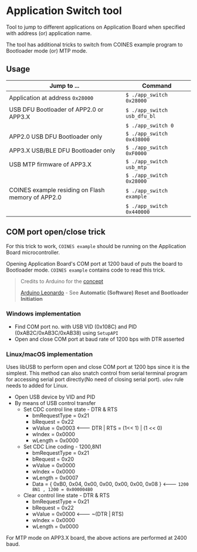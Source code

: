 # Application Switch tool

Tool to jump to different applications on Application Board when specified with address (or) application name.

The tool has additional tricks to switch from COINES example program to Bootloader mode (or) MTP mode.   

## Usage

| Jump to ...                                        | Command                     |
|----------------------------------------------------|-----------------------------|
| Application at address `0x28000`                   | `$ ./app_switch 0x28000`    |
| USB DFU Bootloader of APP2.0 or APP3.X             | `$ ./app_switch usb_dfu_bl` |
|                                                    | `$ ./app_switch 0`          |
| APP2.0 USB DFU Bootloader only                     | `$ ./app_switch 0x438000`   |
| APP3.X USB/BLE DFU Bootloader only                 | `$ ./app_switch 0xF0000`    |
| USB MTP firmware of APP3.X                         | `$ ./app_switch usb_mtp`    |
|                                                    | `$ ./app_switch 0x28000`    |
| COINES example residing on Flash memory of APP2.0  | `$ ./app_switch example`    |
|                                                    | `$ ./app_switch 0x440000`   |


## COM port open/close trick

For this trick to work, `COINES example` should be running on the Application Board microcontroller. 

Opening Application Board's COM port at 1200 baud of puts the board to Bootloader mode. `COINES example` contains code to read this trick.

> Credits to Arduino for the [concept](https://github.com/arduino/ArduinoCore-avr/blob/master/cores/arduino/CDC.cpp#L101)
> 
>  [Arduino Leonardo](https://www.arduino.cc/en/Main/Arduino_BoardLeonardo) - See **Automatic (Software) Reset and Bootloader Initiation**


### Windows implementation

- Find COM port no. with USB VID (0x108C) and PID (0xAB2C/0xAB3C/0xAB38) using `SetupAPI`
- Open and close COM port at baud rate of 1200 bps with DTR asserted

### Linux/macOS implementation

Uses libUSB to perform open and close COM port at 1200 bps since it is the simplest. This method can also snatch control from serial terminal program for accessing serial port directly(No need of closing serial port). `udev` rule needs to added for Linux.

- Open USB device by VID and PID
- By means of USB control transfer
  - Set CDC control line state - DTR & RTS
    - bmRequestType = 0x21
    - bRequest = 0x22
    - wValue = 0x0003  <--- DTR | RTS  = (1<< 1) | (1 << 0)
    - wIndex = 0x0000
    - wLength = 0x0000
  - Set CDC Line coding  - 1200,8N1
    - bmRequestType = 0x21
    - bRequest = 0x20
    - wValue = 0x0000
    - wIndex = 0x0000
    - wLength = 0x0007
    - Data =  { 0xB0, 0x04, 0x00, 0x00, 0x00, 0x00, 0x08 } <--- `1200 8N1 , 1200 = 0x000004B0`
  - Clear control line state - DTR & RTS
    - bmRequestType = 0x21
    - bRequest = 0x22
    - wValue = 0x0000  <--- ~(DTR | RTS)
    - wIndex = 0x0000
    - wLength = 0x0000

For MTP mode on APP3.X board, the above actions are performed at 2400 baud.

